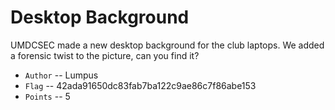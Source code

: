 # Desktop Background 
UMDCSEC made a new desktop background for the club laptops. We added a forensic twist to the picture, can you find it?

* `Author` -- Lumpus
* `Flag` -- 42ada91650dc83fab7ba122c9ae86c7f86abe153
* `Points` -- 5
